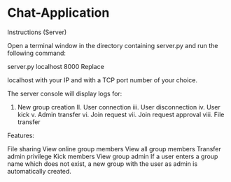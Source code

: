 # Chat-Application
Instructions (Server)

Open a terminal window in the directory containing server.py and run the following command:

server.py localhost 8000
Replace

localhost with your IP and with a TCP port number of your choice.

The server console will display logs for:

1. New group creation
II. User connection
iii. User disconnection
iv. User kick
v. Admin transfer
vi. Join request
vii. Join request approval
viii. File transfer


Features:

File sharing
View online group members
View all group members
Transfer admin privilege
Kick members
View group admin
If a user enters a group name which does not exist, a new group with the user as admin is automatically created.
